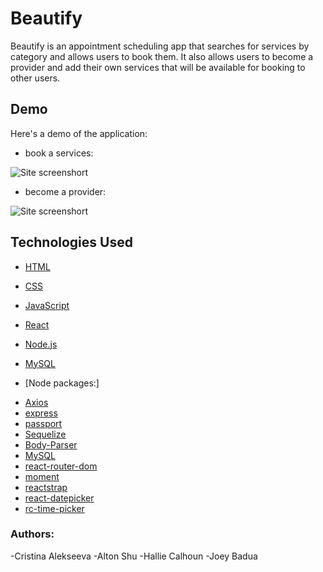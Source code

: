 # Beautify

Beautify is an appointment scheduling app that searches for services by category and allows users to book them. It also allows users to become a provider and add their own services that will be available for booking to other users.

## Demo

Here's a demo of the application:

-   book a services:

![Site screenshort](https://github.com/javascriptkitty/beautify/blob/master/client/src/assets/img/ScreenShot1.png)

-   become a provider:

![Site screenshort](https://github.com/javascriptkitty/beautify/blob/master/client/src/assets/img/ScreenShot2.png)

## Technologies Used

-   [HTML](https://developer.mozilla.org/en-US/docs/Web/HTML)
-   [CSS](https://developer.mozilla.org/ru/docs/Web/CSS)
-   [JavaScript](https://developer.mozilla.org/ru/docs/Web/JavaScript)
-   [React](https://reactjs.org/)
-   [Node.js](https://nodejs.org/en/)
-   [MySQL](https://www.mysql.com/)

-   [Node packages:]

*   [Axios](https://www.npmjs.com/package/axios)
*   [express](https://www.npmjs.com/package/express)
*   [passport](https://www.npmjs.com/package/passport)
*   [Sequelize](https://www.npmjs.com/package/sequelize)
*   [Body-Parser](https://www.npmjs.com/package/body-parser)
*   [MySQL](https://www.npmjs.com/package/mysql)
*   [react-router-dom](https://www.npmjs.com/package/react-router-dom)
*   [moment](https://www.npmjs.com/package/moment)
*   [reactstrap](https://www.npmjs.com/package/reactstrap)
*   [react-datepicker](https://www.npmjs.com/package/react-datepicker)
*   [rc-time-picker](https://www.npmjs.com/package/rc-time-picker)

### Authors:

-Cristina Alekseeva
-Alton Shu
-Hallie Calhoun
-Joey Badua
